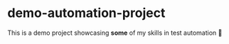 # demo-automation-project
This is a demo project showcasing **some** of my skills in test automation 🤖
